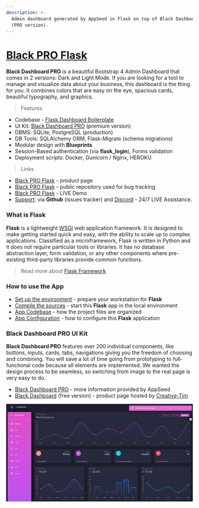 ```yaml
---
description: >-
  Admin dashboard generated by AppSeed in Flask on top of Black Dashboard design
  (PRO version).
---
```


# [Black PRO Flask](https://appseed.us/product/black-dashboard-pro/flask/)

**Black Dashboard PRO** is a beautiful Bootstrap 4 Admin Dashboard that comes in 2 versions: Dark and Light Mode. If you are looking for a tool to manage and visualize data about your business, this dashboard is the thing for you. It combines colors that are easy on the eye, spacious cards, beautiful typography, and graphics.

> Features

- Codebase - [Flask Dashboard Boilerplate](../../boilerplate-code/flask-dashboard.md)
- UI Kit: [Black Dashboard PRO](../../content/bootstrap-template/black-dashboard-pro.md) (premium version)&#x20;
- DBMS: SQLite, PostgreSQL (production)
- DB Tools: SQLAlchemy ORM, Flask-Migrate (schema migrations)
- Modular design with **Blueprints**
- Session-Based authentication (via **flask_login**), Forms validation
- Deployment scripts: Docker, Gunicorn / Nginx, HEROKU&#x20;

> Links

- [Black PRO Flask](https://appseed.us/product/black-dashboard-pro/flask/) - product page
- [Black PRO Flask](https://github.com/app-generator/flask-dashboard-black-pro) - public repository used for bug tracking
- [Black PRO Flask](https://flask-black-dashboard-pro.appseed-srv1.com/) - LIVE Demo
- [Support](https://appseed.us/support): via **Github** (issues tracker) and [Discord](https://discord.gg/fZC6hup) - 24/7 LIVE Assistance.&#x20;

### What is Flask

**Flask** is a lightweight [WSGI](../../content/what-is/wsgi.md) web application framework. It is designed to make getting started quick and easy, with the ability to scale up to complex applications. Classified as a microframework, Flask is written in Python and it does not require particular tools or libraries. It has no database abstraction layer, form validation, or any other components where pre-existing third-party libraries provide common functions.

> Read more about [Flask Framework](../../content/what-is/flask.md)

### How to use the App

- [Set up the environment](../../boilerplate-code/flask-dashboard.md#environment) - prepare your workstation for **Flask**
- [Compile the sources](../../boilerplate-code/flask-dashboard.md#build-the-app-1) - start this **Flask** app in the local environment
- [App Codebase](../../boilerplate-code/flask-dashboard.md#app-codebase) - how the project files are organized
- [App Configuration](../../boilerplate-code/flask-dashboard.md#app-configuration) - how to configure this **Flask** application

### **Black Dashboard PRO** UI Kit

**Black Dashboard PRO** features over 200 individual components, like buttons, inputs, cards, tabs, navigations giving you the freedom of choosing and combining. You will save a lot of time going from prototyping to full-functional code because all elements are implemented. We wanted the design process to be seamless, so switching from image to the real page is very easy to do.

- [Black Dashboard PRO](../../content/bootstrap-template/black-dashboard-pro.md) - more information provided by AppSeed&#x20;
- [Black Dashboard](https://bit.ly/2L0W6Z7) (free version) - product page hosted by [Creative-Tim](../../content/partners/creative-tim.md)

![Black Dashboard PRO - Premium Bootstrap Template.](../../../static/assets/docs-cover-black-dashboard-pro.jpg)
